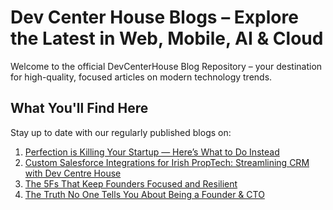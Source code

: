 #  Dev Center House Blogs – Explore the Latest in Web, Mobile, AI & Cloud

Welcome to the official DevCenterHouse Blog Repository – your destination for high-quality, focused articles on modern technology trends.

## What You'll Find Here

Stay up to date with our regularly published blogs on:

1. [Perfection is Killing Your Startup — Here’s What to Do Instead](https://github.com/DevCenterHouse/Blogs/blob/master/all-blogs/Perfection%20is%20Killing%20Your%20Startup%20%E2%80%94%20Here%E2%80%99s%20What%20to%20Do%20Instead.md)
2. [Custom Salesforce Integrations for Irish PropTech: Streamlining CRM with Dev Centre House](https://github.com/DevCenterHouse/Blogs/blob/master/all-blogs/Custom%20Salesforce%20Integrations%20for%20Irish%20PropTech%20Streamlining%20CRM%20with%20Dev%20Centre%20House.md)
3. [The 5Fs That Keep Founders Focused and Resilient](https://github.com/DevCenterHouse/Blogs/blob/master/all-blogs/The%205Fs%20That%20Keep%20Founders%20Focused%20and%20Resilient.md)
4. [The Truth No One Tells You About Being a Founder & CTO](https://github.com/DevCenterHouse/Blogs/blob/master/all-blogs/The%20Truth%20No%20One%20Tells%20You%20About%20Being%20a%20Founder%20%26%20CTO.md)
